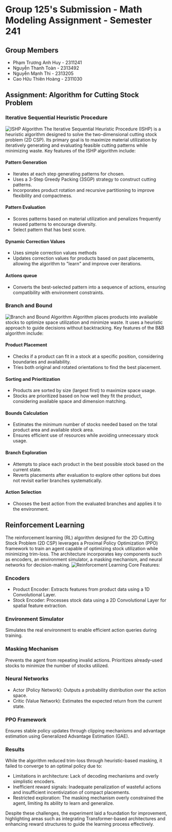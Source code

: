 # Group 125's Submission - Math Modeling Assignment - Semester 241

## Group Members
- Phạm Trương Anh Huy - 2311241
- Nguyễn Thanh Toàn - 2313492
- Nguyễn Mạnh Thi - 2313205
- Cao Hữu Thiên Hoàng - 2311030

## Assignment: Algorithm for Cutting Stock Problem
### Iterative Sequential Heuristic Procedure
![ISHP Algorithm](student_submissions/s2210xxx/ishp.gif)
The Iterative Sequential Heuristic Procedure (ISHP) is a heuristic algorithm designed to solve the two-dimensional cutting stock problem (2D CSP). Its primary goal is to maximize material utilization by iteratively generating and evaluating feasible cutting patterns while minimizing waste.
Key features of the ISHP algorithm include:
#### Pattern Generation
- Iterates at each step generating patterns for chosen.
- Uses a 3-Step Greedy Packing (3SGP) strategy to construct cutting patterns.
- Incorporates product rotation and recursive partitioning to improve flexibility and compactness.
#### Pattern Evaluation
- Scores patterns based on material utilization and penalizes frequently reused patterns to encourage diversity.
- Select pattern that has best score.
#### Dynamic Correction Values
- Uses simple correction values methods
- Updates correction values for products based on past placements, allowing the algorithm to "learn" and improve over iterations.
#### Actions queue
- Converts the best-selected pattern into a sequence of actions, ensuring compatibility with environment constraints.

### Branch and Bound
![Branch and Bound Algorithm](student_submissions/s2210xxx/B&B.gif)
Algorithm places products into available stocks to optimize space utilization and minimize waste. It uses a heuristic approach to guide decisions without backtracking.
Key features of the B&B algorithm include:
#### Product Placement
- Checks if a product can fit in a stock at a specific position, considering boundaries and availability.
- Tries both original and rotated orientations to find the best placement.
#### Sorting and Prioritization
- Products are sorted by size (largest first) to maximize space usage.
- Stocks are prioritized based on how well they fit the product, considering available space and dimension matching.
#### Bounds Calculation
- Estimates the minimum number of stocks needed based on the total product area and available stock area.
- Ensures efficient use of resources while avoiding unnecessary stock usage.
#### Branch Exploration
- Attempts to place each product in the best possible stock based on the current state.
- Reverts placements after evaluation to explore other options but does not revisit earlier branches systematically.
#### Action Selection
- Chooses the best action from the evaluated branches and applies it to the environment.


## Reinforcement Learning
The reinforcement learning (RL) algorithm designed for the 2D Cutting Stock Problem (2D CSP) leverages a Proximal Policy Optimization (PPO) framework to train an agent capable of optimizing stock utilization while minimizing trim-loss. The architecture incorporates key components such as encoders, an environment simulator, a masking mechanism, and neural networks for decision-making.
![Reinforcement Learning](student_submissions/s2210xxx/RL.gif)
Core Features:
### Encoders
- Product Encoder: Extracts features from product data using a 1D Convolutional Layer.
- Stock Encoder: Processes stock data using a 2D Convolutional Layer for spatial feature extraction.
### Environment Simulator
Simulates the real environment to enable efficient action queries during training.
### Masking Mechanism
Prevents the agent from repeating invalid actions.
Prioritizes already-used stocks to minimize the number of stocks utilized.
### Neural Networks
- Actor (Policy Network): Outputs a probability distribution over the action space.
- Critic (Value Network): Estimates the expected return from the current state.
### PPO Framework
Ensures stable policy updates through clipping mechanisms and advantage estimation using Generalized Advantage Estimation (GAE).
### Results
While the algorithm reduced trim-loss through heuristic-based masking, it failed to converge to an optimal policy due to:
- Limitations in architecture: Lack of decoding mechanisms and overly simplistic encoders.
- Inefficient reward signals: Inadequate penalization of wasteful actions and insufficient incentivization of compact placements.
- Restricted exploration: The masking mechanism overly constrained the agent, limiting its ability to learn and generalize.

Despite these challenges, the experiment laid a foundation for improvement, highlighting areas such as integrating Transformer-based architectures and enhancing reward structures to guide the learning process effectively.